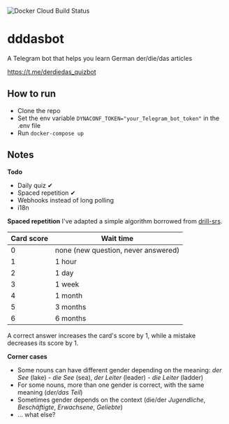 ![Docker Cloud Build Status](https://img.shields.io/docker/cloud/build/wetterkrank/dasbot)

# dddasbot
A Telegram bot that helps you learn German der/die/das articles

https://t.me/derdiedas_quizbot

## How to run
- Clone the repo
- Set the env variable `DYNACONF_TOKEN="your_Telegram_bot_token"` in the .env file
- Run `docker-compose up`

## Notes

**Todo**
- Daily quiz ✔
- Spaced repetition ✔
- Webhooks instead of long polling
- i18n

**Spaced repetition**
I've adapted a simple algorithm borrowed from [drill-srs](https://github.com/rr-/drill).

Card score | Wait time
---------- | ---------
0          | none (new question, never answered)
1          | 1 hour
2          | 1 day
3          | 1 week
4          | 1 month
5          | 3 months
6          | 6 months

A correct answer increases the card's score by 1, while a mistake decreases its score by 1.

**Сorner cases**
- Some nouns can have different gender depending on the meaning: *der See* (lake) - *die See* (sea), *der Leiter* (leader) - *die Leiter* (ladder)
- For some nouns, more than one gender is correct, with the same meaning (*der/das Teil*)
- Sometimes gender depends on the context (die/der *Jugendliche*, *Beschäftigte*, *Erwachsene*, *Geliebte*)
- ... what else?